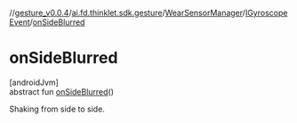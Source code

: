 //[gesture_v0.0.4](../../../../index.md)/[ai.fd.thinklet.sdk.gesture](../../index.md)/[WearSensorManager](../index.md)/[IGyroscopeEvent](index.md)/[onSideBlurred](on-side-blurred.md)

# onSideBlurred

[androidJvm]\
abstract fun [onSideBlurred](on-side-blurred.md)()

Shaking from side to side.
